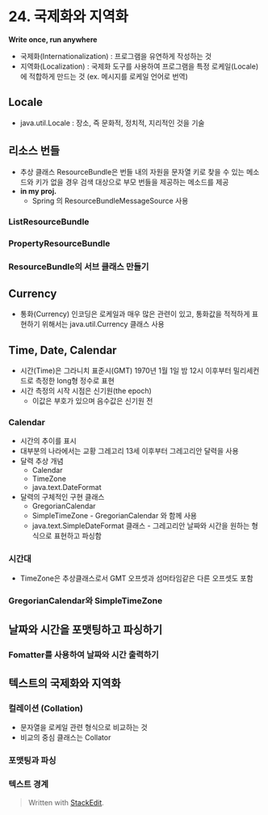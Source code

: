 
# 24. 국제화와 지역화
**Write once, run anywhere**
* 국제화(Internationalization) : 프로그램을 유연하게 작성하는 것
* 지역화(Localization) : 국제화 도구를 사용하여 프로그램을 특정 로케일(Locale)에 적합하게 만드는 것 (ex. 메시지를 로케일 언어로 번역)
## Locale
* java.util.Locale : 장소, 즉 문화적, 정치적, 지리적인 것을 기술
## 리소스 번들
* 추상 클래스 ResourceBundle은 번들 내의 자원을 문자열 키로 찾을 수 있는 메소드와 키가 없을 경우 검색 대상으로 부모 번들을 제공하는 메소드를 제공
* **in my proj.**
	* Spring 의 ResourceBundleMessageSource 사용

### ListResourceBundle
### PropertyResourceBundle
### ResourceBundle의 서브 클래스 만들기
## Currency
* 통화(Currency) 인코딩은 로케일과 매우 많은 관련이 있고, 통화값을 적적하게 표현하기 위해서는 java.util.Currency 클래스 사용
## Time, Date, Calendar
* 시간(Time)은 그라니치 표준시(GMT) 1970년 1월 1일 밤 12시 이후부터 밀리세컨드로 측정한 long형 정수로 표현
* 시간 측정의 시작 시점은 신기원(the epoch)
	* 이값은 부호가 있으며 음수값은 신기원 전
### Calendar
* 시간의 추이를 표시
* 대부분의 나라에서는 교황 그레고리 13세 이후부터 그레고리안 달력을 사용
* 달력 추상 개념
	* Calendar
	* TimeZone
	* java.text.DateFormat
* 달력의 구체적인 구현 클래스
	* GregorianCalendar
	* SimpleTimeZone - GregorianCalendar 와 함께 사용
	* java.text.SimpleDateFormat 클래스 - 그레고리안 날짜와 시간을 원하는 형식으로 표현하고 파싱함

### 시간대
* TimeZone은 추상클래스로서 GMT 오프셋과 섬머타임같은 다른 오프셋도 포함
### GregorianCalendar와 SimpleTimeZone
## 날짜와 시간을 포맷팅하고 파싱하기
### Fomatter를 사용하여 날짜와 시간 출력하기
## 텍스트의 국제화와 지역화
### 컬레이션 (Collation)
* 문자열을 로케일 관련 형식으로 비교하는 것
* 비교의 중심 클래스는 Collator
### 포맷팅과 파싱
### 텍스트 경계

> Written with [StackEdit](https://stackedit.io/).
<!--stackedit_data:
eyJoaXN0b3J5IjpbMjAyNTIxMTIsLTE4OTk5MTA1NTQsMTcxMT
A0OTA3Nl19
-->
